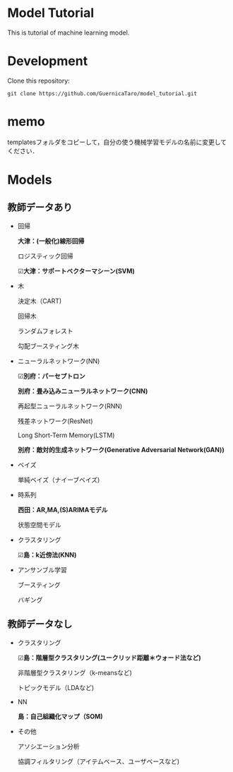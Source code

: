 # Model Tutorial
This is tutorial of machine learning model.

# Development
Clone this repository:
```
git clone https://github.com/GuernicaTaro/model_tutorial.git
```
# memo
templatesフォルダをコピーして，自分の使う機械学習モデルの名前に変更してください．

# Models
## 教師データあり
- 回帰

  **大津：(一般化)線形回帰**

  ロジスティック回帰

  ☑**大津：サポートベクターマシーン(SVM)**

- 木

  決定木（CART)

  回帰木

  ランダムフォレスト

  勾配ブースティング木

- ニューラルネットワーク(NN)

  ☑**別府：パーセプトロン**

  **別府：畳み込みニューラルネットワーク(CNN)**

  再起型ニューラルネットワーク(RNN)

  残差ネットワーク(ResNet)
  
  Long Short-Term Memory(LSTM)
  
  **別府：敵対的生成ネットワーク(Generative Adversarial Network(GAN))**

- ベイズ

  単純ベイズ（ナイーブベイズ)

- 時系列

  **西田：AR,MA,(S)ARIMAモデル**
  
  状態空間モデル

- クラスタリング

  ☑**島：k近傍法(KNN)**

- アンサンブル学習

  ブースティング

  バギング

## 教師データなし

- クラスタリング

  ☑**島：階層型クラスタリング(ユークリッド距離＊ウォード法など)**

  非階層型クラスタリング（k-meansなど)

  トピックモデル（LDAなど)

- NN

  **島：自己組織化マップ（SOM)**

- その他

  アソシエーション分析

  協調フィルタリング（アイテムベース、ユーザベースなど)
